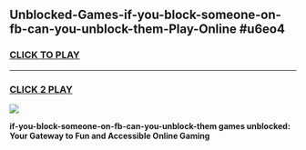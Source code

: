 
## Unblocked-Games-if-you-block-someone-on-fb-can-you-unblock-them-Play-Online #u6eo4
<h3>
<a href="https://news.freeplayer.one?title=if-you-block-someone-on-fb-can-you-unblock-them&ref=3">CLICK TO PLAY</a></h3>
<hr>

<h3>
<a href="https://news.freeplayer.one?title=if-you-block-someone-on-fb-can-you-unblock-them&ref=3">CLICK 2 PLAY</a>
  
</h3>

<a href="https://news.freeplayer.one?title=if-you-block-someone-on-fb-can-you-unblock-them&ref=3"><img src="https://clearcache.store/games.png"></a>


**if-you-block-someone-on-fb-can-you-unblock-them games unblocked: Your Gateway to Fun and Accessible Online Gaming**
